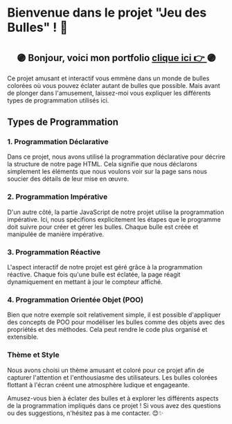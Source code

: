 
<h1>Bienvenue dans le projet "Jeu des Bulles" ! 🎉<h1>

## <div align="center">🟣 Bonjour, voici mon  portfolio [clique ici 👉 ](https://github.com/28121979/Bubble) 🟣</div>

Ce projet amusant et interactif vous emmène dans un monde de bulles colorées où vous pouvez éclater autant de bulles que possible. Mais avant de plonger dans l'amusement, laissez-moi vous expliquer les différents types de programmation utilisés ici.

<h2>Types de Programmation</h2>

<h3>1. Programmation Déclarative</h3>

Dans ce projet, nous avons utilisé la programmation déclarative pour décrire la structure de notre page HTML. Cela signifie que nous déclarons simplement les éléments que nous voulons voir sur la page sans nous soucier des détails de leur mise en œuvre.

<h3>2. Programmation Impérative</h3>

D'un autre côté, la partie JavaScript de notre projet utilise la programmation impérative. Ici, nous spécifions explicitement les étapes que le programme doit suivre pour créer et gérer les bulles. Chaque bulle est créée et manipulée de manière impérative.

<h3>3. Programmation Réactive</h3>

L'aspect interactif de notre projet est géré grâce à la programmation réactive. Chaque fois qu'une bulle est éclatée, la page réagit dynamiquement en mettant à jour le compteur affiché.

<h3>4. Programmation Orientée Objet (POO)</h3>

Bien que notre exemple soit relativement simple, il est possible d'appliquer des concepts de POO pour modéliser les bulles comme des objets avec des propriétés et des méthodes. Cela peut rendre le code plus organisé et extensible.

<h3>Thème et Style</h3>

Nous avons choisi un thème amusant et coloré pour ce projet afin de capturer l'attention et l'enthousiasme des utilisateurs. Les bulles colorées flottant à l'écran créent une atmosphère ludique et engageante.

Amusez-vous bien à éclater des bulles et à explorer les différents aspects de la programmation impliqués dans ce projet ! Si vous avez des questions ou des suggestions, n'hésitez pas à me contacter. 😊✨

